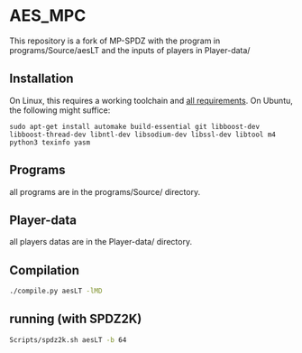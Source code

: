 # AES_MPC
This repository is a fork of MP-SPDZ with the program in programs/Source/aesLT and the inputs of players in Player-data/

## Installation
On Linux, this requires a working toolchain and [all
requirements](#requirements). On Ubuntu, the following might suffice:
```
sudo apt-get install automake build-essential git libboost-dev libboost-thread-dev libntl-dev libsodium-dev libssl-dev libtool m4 python3 texinfo yasm
```

## Programs 
all programs are in the programs/Source/ directory.

## Player-data
all players datas are in the Player-data/ directory.

## Compilation 

```bash
./compile.py aesLT -lMD
```

## running (with SPDZ2K)

```bash
Scripts/spdz2k.sh aesLT -b 64
``` 